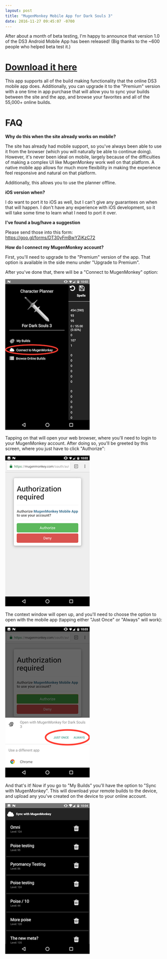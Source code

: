 ```yaml
---
layout: post
title: "MugenMonkey Mobile App for Dark Souls 3"
date: 2016-11-27 09:45:07 -0700
---
```


After about a month of beta testing, I'm happy to announce that version 1.0 of the DS3 Android Mobile App has been released! (Big thanks to the ~600 people who helped beta test it.)

# [Download it here](https://play.google.com/store/apps/details?id=com.mugenmonkeyfordarksouls3)

This app supports all of the build making functionality that the online DS3 mobile app does. Additionally, you can upgrade it to the "Premium" version with a one time in app purchase that will allow you to sync your builds between the site and the app, and browse your favorites and all of the 55,000+ online builds.

# FAQ

**Why do this when the site already works on mobile?**

The site has already had mobile support, so you've always been able to use it from the browser (which you will naturally be able to continue doing). However, it's never been ideal on mobile, largely because of the difficulties of making a complex UI like MugenMonkey work well on that platform. A native mobile app allows for much more flexibility in making the experience feel responsive and natural on that platform.

Additionally, this allows you to use the planner offline.

**iOS version when?**

I do want to port it to iOS as well, but I can't give any guarantees on when that will happen. I don't have any experience with iOS development, so it will take some time to learn what I need to port it over.

**I've found a bug/have a suggestion**

Please send those into this form: https://goo.gl/forms/DT30yFmBwYZjKzC72

**How do I connect my MugenMonkey account?**

First, you'll need to upgrade to the "Premium" version of the app. That option is available in the side menu under "Upgrade to Premium".

After you've done that, there will be a "Connect to MugenMonkey" option:

![Mobile Connect](/assets/mobile_connect.png)

Tapping on that will open your web browser, where you'll need to login to your MugenMonkey account. After doing so, you'll be greeted by this screen, where you just have to click "Authorize":

![Mobile Authorize](/assets/mobile_authorize.png)

The context window will open up, and you'll need to choose the option to open with the mobile app (tapping either "Just Once" or "Always" will work):

![Context](/assets/context.png)

And that's it! Now if you go to "My Builds" you'll have the option to "Sync with MugenMonkey". This will download your remote builds to the device, and upload any you've created on the device to your online account.

![My Builds](/assets/my_builds.png)
